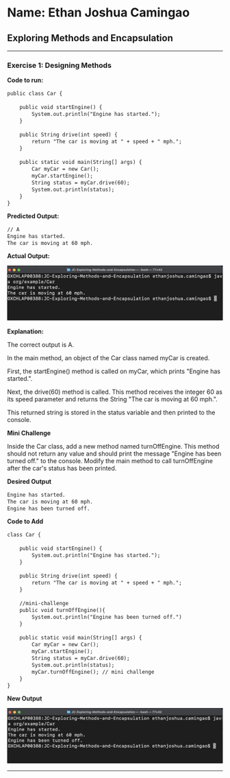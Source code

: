 # Name: Ethan Joshua Camingao
## Exploring Methods and Encapsulation

---

### Exercise 1: Designing Methods

**Code to run:**
```
public class Car {

    public void startEngine() {
        System.out.println("Engine has started.");
    }

    public String drive(int speed) {
        return "The car is moving at " + speed + " mph.";
    }

    public static void main(String[] args) {
        Car myCar = new Car();
        myCar.startEngine();
        String status = myCar.drive(60);
        System.out.println(status);
    }
}
```
**Predicted Output:**
```
// A
Engine has started.
The car is moving at 60 mph.
```

**Actual Output:**

<img src="https://github.com/ethan-josh/JC-Exploring-Methods-and-Encapsulation/blob/main/images/Ex1.png"/>

**Explanation:**

The correct output is A. 

In the main method, an object of the Car class named myCar is created. 

First, the startEngine() method is called on myCar, which prints "Engine has started.". 

Next, the drive(60) method is called. This method receives the integer 60 as its speed parameter and returns the String "The car is moving at 60 mph.". 

This returned string is stored in the status variable and then printed to the console.

**Mini Challenge**

Inside the Car class, add a new method named turnOffEngine. This method should not return any value and should print the message "Engine has been turned off." to the console. Modify the main method to call turnOffEngine after the car's status has been printed.

**Desired Output**
```
Engine has started.
The car is moving at 60 mph.
Engine has been turned off.
```

**Code to Add**
```
class Car {

    public void startEngine() {
        System.out.println("Engine has started.");
    }

    public String drive(int speed) {
        return "The car is moving at " + speed + " mph.";
    }

    //mini-challenge
    public void turnOffEngine(){
        System.out.println("Engine has been turned off.")
    }

    public static void main(String[] args) {
        Car myCar = new Car();
        myCar.startEngine();
        String status = myCar.drive(60);
        System.out.println(status);
        myCar.turnOffEngine(); // mini challenge
    }
}
```

**New Output**

<img src="https://github.com/ethan-josh/JC-Exploring-Methods-and-Encapsulation/blob/main/images/Ex1-Challenge.png"/>

---


